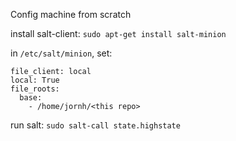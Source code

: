 Config machine from scratch

install salt-client: `sudo apt-get install salt-minion`

in `/etc/salt/minion`, set:
```
file_client: local
local: True
file_roots:
  base:
    - /home/jornh/<this repo>
```

run salt: `sudo salt-call state.highstate`

